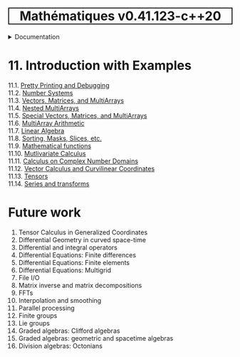<h1 style='border: 2px solid; text-align: center'>Mathématiques v0.41.123-c++20</h1>

<details>

<summary>Documentation</summary>

# [Documentation](../README.md)<br>
1. [License](../license/README.md)<br>
2. [About](../about/README.md)<br>
3. [Status, Planned Work & Release Notes](../status-release/README.md)<br>
11. _Introduction with Examples_ <br>
5. [Installation](../installation/README.md)<br>
6. [Your First Mathématiques Project](../first-project/README.md)<br>
12. [Usage Guide: Syntax, Data Types, Functions, etc](../user-guide/README.md)<br>
8. [Benchmarks](../benchmarks/README.md)<br>
9. [Tests](../test/README.md)<br>
10. [Developer Guide: Modifying and Extending Mathématiques](../developer-guide/README.md)<br>
11. _Introduction with Examples_ <br>
12. [Usage Guide: Syntax, Data Types, Functions, etc](../user-guide/README.md)<br>


</details>



# 11. Introduction with Examples

11.1. [Pretty Printing and Debugging](print-debug/README.md)<br>
11.2. [Number Systems](numbers/README.md)<br>
11.3. [Vectors, Matrices, and MultiArrays](multiarrays/README.md)<br>
11.4. [Nested MultiArrays](nested-multiarrays/README.md)<br>
11.5. [Special Vectors, Matrices, and MultiArrays](special-multiarrays/README.md)<br>
11.6. [MultiArray Arithmetic](multiarray-arithmetic/README.md)<br>
11.7. [Linear Algebra](linear-algebra/README.md)<br>
11.8. [Sorting, Masks, Slices, etc.](sort-mask-slice/README.md)<br>
11.9. [Mathematical functions](math-functions/README.md)<br>
11.10. [Mutlivariate Calculus](multi-var-calculus/README.md)<br>
11.11. [Calculus on Complex Number Domains](complex-calculus/README.md)<br>
11.12. [Vector Calculus and Curvilinear Coordinates](vector-calculus/README.md)<br>
11.13. [Tensors](tensors/README.md)<br>
11.14. [Series and transforms](series-transforms/README.md)<br>


# Future work

1. Tensor Calculus in Generalized Coordinates 
1. Differential Geometry in curved space-time
1. Differential and integral operators
1. Differential Equations: Finite differences
1. Differential Equations: Finite elements
1. Differential Equations: Multigrid
1. File I/O
1. Matrix inverse and matrix decompositions
1. FFTs
1. Interpolation and smoothing
1. Parallel processing
1. Finite groups
1. Lie groups
1. Graded algebras: Clifford algebras
1. Graded algebras: geometric and spacetime algebras
1. Division algebras: Octonians